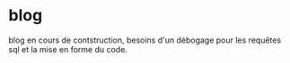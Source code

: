 # blog

blog en cours de contstruction, besoins d'un débogage pour les requêtes sql et la mise en forme du code.
